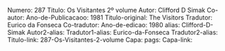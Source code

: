 Numero: 287
Titulo: Os Visitantes 2º volume
Autor: Clifford D Simak
Co-autor: 
Ano-de-Publicacaoo: 1981
Titulo-original: The Visitors
Tradutor: Eurico da Fonseca
Co-tradutor: 
Ano-de-edicao: 1980
alias: Clifford-D-Simak
Autor2-alias: 
Tradutor1-alias: Eurico-da-Fonseca
Tradutor2-alias: 
Titulo-link: 287-Os-Visitantes-2-volume
Capa: 
pags: 
Capa-link: